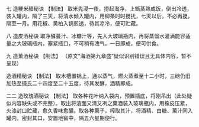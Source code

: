 七 造粳米醋秘诀
【制法】
取米先浸一夜，捞起淘净，上甑蒸熟成饭，倒出冷透，装入罐内，隔了三天，将清水倾入罐内，用柳条时时搅扰，七天以后，不必再搅，隔至一月。用花椒、黄柏入锅煎透，待其凉冷，便可贮藏。

八 造皮酒秘诀
取净酵蔓汁、冰糖汁等，先入大玻璃瓶内，再将蒸馏水灌满能容适量之大玻璃瓶内，塞紧瓶口，不可稍有洩气，一日即成，便可供食。

九 造菓酒秘诀
【制法】
（原文“海酒第九章盛”疑似识别错误且无具体内容，暂不呈现）

造酒精秘诀
【制法】
取木槽置锅上，通以蒸气，燃火蒸煮至十二小时，三磅仍旧加热至摄氏二十四度至二十五度，待其发酵，酒精即成。

二二 造玫瑰酒秘诀
【制法】
取各种花叶纳入袋内，预置瓶底，将刚吊出（此处疑似内容缺失或不完整）。取出将渣面又清又冽之菓酒装入玻璃瓶内，用橡皮压紧，火漆封口贮藏，愈久香味愈醲。取各种菓子，榨取其汁，将酒精、白糖、菓汁同入罐内，密封其口，安置地窖中，隔五六星期便行。